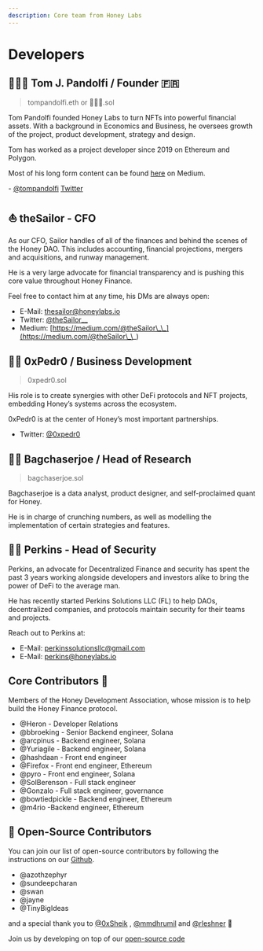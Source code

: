 ```yaml
---
description: Core team from Honey Labs
---
```


# Developers

## 🧙🏻‍♂ Tom J. Pandolfi / Founder 🇫🇷

> tompandolfi.eth or 🧙🏻‍♂️.sol

Tom Pandolfi founded Honey Labs to turn NFTs into powerful financial assets. With a background in Economics and Business, he oversees growth of the project, product development, strategy and design.

Tom has worked as a project developer since 2019 on Ethereum and Polygon.

Most of his long form content can be found [here](https://tomjpandolfi.medium.com/) on Medium.

\- [@tompandolfi](http://t.me/tompandolfi) [Twitter](https://twitter.com/tomjpandolfi)



## ⛵️ theSailor - CFO

As our CFO, Sailor handles of all of the finances and behind the scenes of the Honey DAO. This includes accounting, financial projections, mergers and acquisitions, and runway management.&#x20;

He is a very large advocate for financial transparency and is pushing this core value throughout Honey Finance.&#x20;

Feel free to contact him at any time, his DMs are always open:

* E-Mail: thesailor@honeylabs.io
* Twitter: [@theSailor\_\_](https://twitter.com/theSailor\_\_)
* Medium: [https://medium.com/@theSailor\_\_](https://medium.com/@theSailor\_\_)



## 👨‍💻 0xPedr0 / Business Development

> 0xpedr0.sol

His role is to create synergies with other DeFi protocols and NFT projects, embedding Honey’s systems across the ecosystem.

0xPedr0 is at the center of Honey’s most important partnerships.

* Twitter: [@0xpedr0](https://twitter.com/0xPedr0)



## 🧞‍♂️ Bagchaserjoe / Head of Research

> bagchaserjoe.sol

Bagchaserjoe is a data analyst, product designer, and self-proclaimed quant for Honey.

He is in charge of crunching numbers, as well as modelling the implementation of certain strategies and features.



## 🥷🏻 Perkins - Head of Security

Perkins, an advocate for Decentralized Finance and security has spent the past 3 years working alongside developers and investors alike to bring the power of DeFi to the average man.

He has recently started Perkins Solutions LLC (FL) to help DAOs, decentralized companies, and protocols maintain security for their teams and projects.

Reach out to Perkins at:

* E-Mail: [perkinssolutionsllc@gmail.com](mailto:perkinssolutionsllc@gmail.com)
* E-Mail: [perkins@honeylabs.io](mailto:perkins@honeylabs.io)

## Core Contributors 🧠

Members of the Honey Development Association, whose mission is to help build the Honey Finance protocol.

* @Heron - Developer Relations
* @bbroeking - Senior Backend engineer, Solana
* @arcpinus - Backend engineer, Solana
* @Yuriagile - Backend engineer, Solana
* @hashdaan - Front end engineer
* @Firefox - Front end engineer, Ethereum
* @pyro - Front end engineer, Solana
* @SolBerenson - Full stack engineer
* @Gonzalo - Full stack engineer, governance
* @bowtiedpickle - Backend engineer, Ethereum
* @m4rio -Backend engineer, Ethereum

## 📂 Open-Source Contributors

You can join our list of open-source contributors by following the instructions on our [Github](https://github.com/honey-labs).

* @azothzephyr
* @sundeepcharan
* @swan
* @jayne
* @TinyBigIdeas

and a special thank you to [@0xSheik](https://twitter.com/0xCryptoSheik) , [@mmdhrumil](https://twitter.com/mmdhrumil) and [@rleshner](https://twitter.com/rleshner) 💛

Join us by developing on top of our [open-source code](https://github.com/honey-labs)
